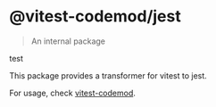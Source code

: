 # @vitest-codemod/jest

> An internal package

test

This package provides a transformer for vitest to jest.

For usage, check [vitest-codemod](https://www.npmjs.com/package/vitest-codemod).